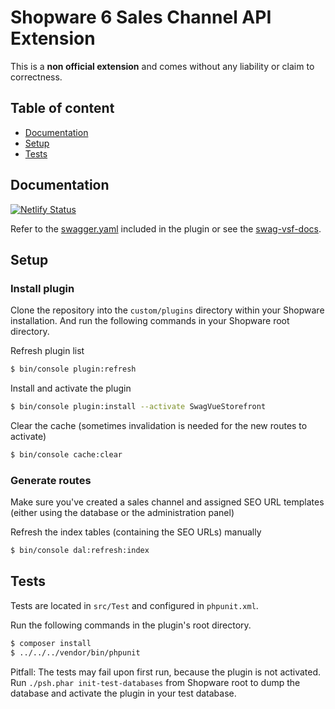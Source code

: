 # Shopware 6 Sales Channel API Extension

This is a **non official extension** and comes without any liability or claim to correctness.

## Table of content

* [Documentation](#documentation)
* [Setup](#setup)
* [Tests](#tests)

## Documentation

[![Netlify Status](https://api.netlify.com/api/v1/badges/038a45ea-3e86-4e17-a826-0ab96e0dfba4/deploy-status)](https://app.netlify.com/sites/swag-vsf-docs/deploys)

Refer to the [swagger.yaml](_doc/swagger.yaml) included in the plugin or see the [swag-vsf-docs](https://swag-vsf-docs.netlify.com/).

## Setup

### Install plugin

Clone the repository into the `custom/plugins` directory within your Shopware installation. And run the following commands in your Shopware root directory.

Refresh plugin list

```bash
$ bin/console plugin:refresh
```

Install and activate the plugin

```bash
$ bin/console plugin:install --activate SwagVueStorefront
```

Clear the cache (sometimes invalidation is needed for the new routes to activate)

```bash
$ bin/console cache:clear
```

### Generate routes

Make sure you've created a sales channel and assigned SEO URL templates (either using the database or the administration panel)

Refresh the index tables (containing the SEO URLs) manually

```bash
$ bin/console dal:refresh:index
```
    
## Tests

Tests are located in `src/Test` and configured in `phpunit.xml`.

Run the following commands in the plugin's root directory.

```bash
$ composer install
$ ../../../vendor/bin/phpunit
```

Pitfall: The tests may fail upon first run, because the plugin is not activated. Run `./psh.phar init-test-databases` from Shopware root to dump the database and activate the plugin in your test database.
